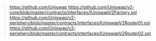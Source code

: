 > https://github.com/Uniswap
> https://github.com/Uniswap/v2-core/blob/master/contracts/interfaces/IUniswapV2Factory.sol
> https://github.com/Uniswap/v2-periphery/blob/master/contracts/interfaces/IUniswapV2Router01.sol
> https://github.com/Uniswap/v2-periphery/blob/master/contracts/interfaces/IUniswapV2Router02.sol

